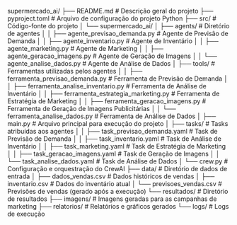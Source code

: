 supermercado_ai/
├── README.md                     # Descrição geral do projeto
├── pyproject.toml                # Arquivo de configuração do projeto Python
├── src/                          # Código-fonte do projeto
│   └── supermercado_ai/
│       ├── agents/               # Diretório de agentes
│       │   ├── agente_previsao_demanda.py      # Agente de Previsão de Demanda
│       │   ├── agente_inventario.py            # Agente de Inventário
│       │   ├── agente_marketing.py             # Agente de Marketing
│       │   ├── agente_geracao_imagens.py       # Agente de Geração de Imagens
│       │   └── agente_analise_dados.py         # Agente de Análise de Dados
│       ├── tools/                # Ferramentas utilizadas pelos agentes
│       │   ├── ferramenta_previsao_demanda.py  # Ferramenta de Previsão de Demanda
│       │   ├── ferramenta_analise_inventario.py  # Ferramenta de Análise de Inventário
│       │   ├── ferramenta_estrategia_marketing.py  # Ferramenta de Estratégia de Marketing
│       │   ├── ferramenta_geracao_imagens.py   # Ferramenta de Geração de Imagens Publicitárias
│       │   └── ferramenta_analise_dados.py     # Ferramenta de Análise de Dados
│       ├── main.py               # Arquivo principal para execução do projeto
│       ├── tasks/                # Tasks atribuídas aos agentes
│       │   ├── task_previsao_demanda.yaml      # Task de Previsão de Demanda
│       │   ├── task_inventario.yaml            # Task de Análise de Inventário
│       │   ├── task_marketing.yaml             # Task de Estratégia de Marketing
│       │   ├── task_geracao_imagens.yaml       # Task de Geração de Imagens
│       │   └── task_analise_dados.yaml         # Task de Análise de Dados
│       └── crew.py              # Configuração e orquestração do CrewAI
├── data/                         # Diretório de dados de entrada
│   ├── dados_vendas.csv          # Dados históricos de vendas
│   ├── inventario.csv            # Dados do inventário atual
│   └── previsoes_vendas.csv      # Previsões de vendas (gerado após a execução)
└── resultados/                   # Diretório de resultados
    ├── imagens/                  # Imagens geradas para as campanhas de marketing
    ├── relatorios/               # Relatórios e gráficos gerados
    └── logs/                     # Logs de execução
